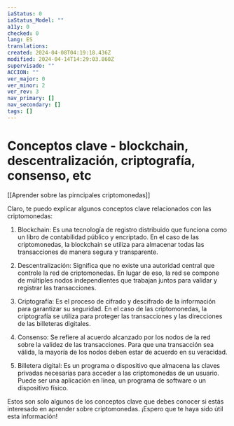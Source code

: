 ```yaml
---
iaStatus: 0
iaStatus_Model: ""
a11y: 0
checked: 0
lang: ES
translations: 
created: 2024-04-08T04:19:18.436Z
modified: 2024-04-14T14:29:03.860Z
supervisado: ""
ACCION: ""
ver_major: 0
ver_minor: 2
ver_rev: 3
nav_primary: []
nav_secondary: []
tags: []
---
```

# Conceptos clave - blockchain, descentralización, criptografía, consenso, etc

[[Aprender sobre las pirncipales criptomonedas]]

Claro, te puedo explicar algunos conceptos clave relacionados con las criptomonedas:

1. Blockchain: Es una tecnología de registro distribuido que funciona como un libro de contabilidad público y encriptado. En el caso de las criptomonedas, la blockchain se utiliza para almacenar todas las transacciones de manera segura y transparente.

2. Descentralización: Significa que no existe una autoridad central que controle la red de criptomonedas. En lugar de eso, la red se compone de múltiples nodos independientes que trabajan juntos para validar y registrar las transacciones.

3. Criptografía: Es el proceso de cifrado y descifrado de la información para garantizar su seguridad. En el caso de las criptomonedas, la criptografía se utiliza para proteger las transacciones y las direcciones de las billeteras digitales.

4. Consenso: Se refiere al acuerdo alcanzado por los nodos de la red sobre la validez de las transacciones. Para que una transacción sea válida, la mayoría de los nodos deben estar de acuerdo en su veracidad.

5. Billetera digital: Es un programa o dispositivo que almacena las claves privadas necesarias para acceder a las criptomonedas de un usuario. Puede ser una aplicación en línea, un programa de software o un dispositivo físico.

Estos son solo algunos de los conceptos clave que debes conocer si estás interesado en aprender sobre criptomonedas. ¡Espero que te haya sido útil esta información!
